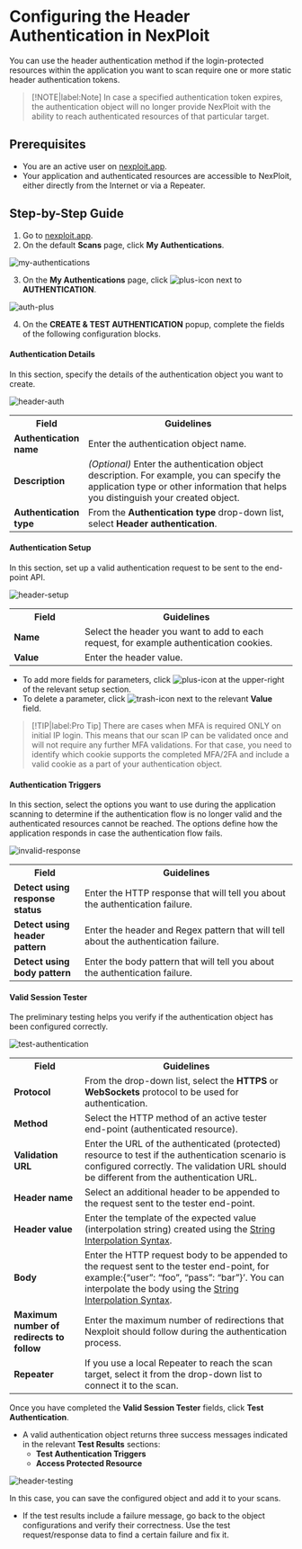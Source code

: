 # Configuring the Header Authentication in NexPloit
You can use the header authentication method if the login-protected resources within the application you want to scan require one or more static header authentication tokens. 

  >[!NOTE|label:Note]
  In case a specified authentication token expires, the authentication object will no longer provide NexPloit with the ability to reach authenticated resources of that particular target.

## Prerequisites
*  You are an active user on [nexploit.app](https://nexploit.app/scans).
*   Your application and authenticated resources are accessible to NexPloit, either directly from the Internet or via a Repeater. 

## Step-by-Step Guide
1. Go to [nexploit.app](https://nexploit.app/scans).
2. On the default **Scans** page, click **My Authentications**.

  ![my-authentications](../media/my-authentications.png ':size=45%')

3. On the **My Authentications** page, click ![plus-icon](../media/plus-icon.png ':size=2%') next to **AUTHENTICATION**.

  ![auth-plus](../media/auth-plus.png ':size=45%')

4. On the **CREATE & TEST AUTHENTICATION** popup, complete the fields of the following configuration blocks.

#### Authentication Details

In this section, specify the details of the authentication object you want to create.

![header-auth](../media/header-name-description.png ':size=45%')

<table id="simple-table">
  <tr>
    <th width="25%"><b>Field</b></th>
    <th width="75%"><b>Guidelines</b></th>
  </tr>
  <tr>
    <td width="25%"><b>Authentication name</b></td>
    <td width="75%" >
       Enter the authentication object name.
    </td>
  </tr>
  <tr>
    <td width="25%"><b> Description</b></td>
    <td width="75%" >
        <em>(Optional)</em> Enter the authentication object description. For example, you can specify the application type or other information that helps you distinguish your created object.
    </td>
  </tr>
  <tr>
    <td width="25%"><b>Authentication type</b></td>
    <td width="75%" >
       From the <b>Authentication type</b> drop-down list, select <b>Header authentication</b>.
    </td>
  </tr>
</table>

#### Authentication Setup 

In this section, set up a valid authentication request to be sent to the end-point API. 

![header-setup](../media/header-setup.png ':size=45%')

<table id="simple-table">
  <tr>
    <th width="25%"><b>Field</b></th>
    <th width="75%"><b>Guidelines</b></th>
  </tr>
  <tr>
    <td width="25%"><b>Name</b></td>
    <td width="75%" >
    Select the header you want to add to each request, for example authentication cookies.
    </td>
  </tr>
  <tr>
    <td width="25%"><b> Value</b></td>
    <td width="75%" >
    Enter the header value.
    </td>
  </tr>
</table>

* To add more fields for parameters, click ![plus-icon](../media/plus-icon.png ':size=2%') at the upper-right of the relevant setup section. 
* To delete a parameter, click ![trash-icon](../media/trash-icon.png ':size=3%') next to the relevant **Value** field.

> [!TIP|label:Pro Tip]
There are cases when MFA is required  ONLY on initial IP login. This means that our scan IP can be validated once and will not require any further MFA validations. For that case, you need to identify which cookie supports the completed MFA/2FA and include a valid cookie as a part of your authentication object.

#### Authentication Triggers 

In this section, select the options you want to use during the application scanning to determine if the authentication flow is no longer valid and the authenticated resources cannot be reached. The options define how the application responds in case the authentication flow fails.

![invalid-response](../media/invalid-response.png ':size=45%') 

<table id="simple-table">
  <tr>
    <th width="25%"><b>Field</b></th>
    <th width="75%"><b>Guidelines</b></th>
  </tr>
  <tr>
    <td width="25%"><b>Detect using response status</b></td>
    <td width="75%" >
       Enter the HTTP response that will tell you about the authentication failure.
    </td>
  </tr>
  <tr>
    <td width="25%"><b>Detect using header pattern</b></td>
    <td width="75%" >
        Enter the header and Regex pattern that will tell about the authentication failure.
    </td>
  </tr>
  <tr>
    <td width="25%"><b>Detect using body pattern</b></td>
    <td width="75%" >
       Enter the body pattern that will tell you about the authentication failure. 
    </td>
  </tr>
</table>

#### Valid Session Tester

The preliminary testing helps you verify if the authentication object has been configured correctly.

  ![test-authentication](../media/test-authentication.png ':size=45%') 

<table id="simple-table">
  <tr>
    <th width="25%"><b>Field</b></th>
    <th width="75%"><b>Guidelines</b></th>
  </tr>
  <tr>
    <td width="25%"><b>Protocol </b></td>
    <td width="75%" >
       From the drop-down list, select the <b>HTTPS</b> or <b>WebSockets</b> protocol to be used for authentication.  
    </td>
  </tr>
  <tr>
    <td width="25%"><b>Method </b></td>
    <td width="75%" >
       Select the HTTP method of an active tester end-point (authenticated resource). 
    </td>
  </tr>
  <tr>
    <td width="25%"><b>Validation URL </b></td>
    <td width="75%" >
       Enter the URL of the authenticated (protected) resource to test if the authentication scenario is configured correctly. The validation URL should be different from the authentication URL.   
    </td>
  </tr>
  <tr>
    <td width="25%"><b>Header name </b></td>
    <td width="75%" >
       Select an additional header to be appended to the request sent to the tester end-point. 
    </td>
  </tr>
  <tr>
    <td width="25%"><b>Header value </b></td>
    <td width="75%" >
       Enter the template of the expected value (interpolation string) created using the <a href="/#/guide/np-web-ui/scanning/managing-authentications/syntax.md">String Interpolation Syntax</a>.   
    </td>
  </tr>
  <tr>
    <td width="25%"><b>Body </b></td>
    <td width="75%" >    
       Enter the HTTP request body to be appended to the request sent to the tester end-point, for example:{“user”: “foo”, “pass”: “bar”}’. You can interpolate the body using the <a href="/#/guide/np-web-ui/scanning/managing-authentications/syntax.md">String Interpolation Syntax</a>.   
    </td>
  </tr>
  <tr>
    <td width="25%"><b>Maximum number of redirects to follow </b></td>
    <td width="75%" >
       Enter the maximum number of redirections that Nexploit should follow during the authentication process.   
    </td>
  </tr>
   <tr>
    <td width="25%"><b>Repeater </b></td>
    <td width="75%" >
       If you use a local Repeater to reach the scan target, select it from the drop-down list to connect it to the scan.   
    </td>
  </tr>
  </table>

Once you have completed the **Valid Session Tester** fields, click **Test Authentication**.
  
*   A valid authentication object returns three success messages indicated in the relevant  **Test Results** sections: 
     *   **Test Authentication Triggers**
     *   **Access Protected Resource**

  ![header-testing](../media/header-results.png ':size=45%') 

   In this case, you can save the configured object and add it to your scans.

* If the test results include a failure message, go back to the object configurations and verify their correctness. Use the test request/response data to find a certain failure and fix it.

